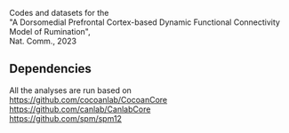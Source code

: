 Codes and datasets for the <br>"A Dorsomedial Prefrontal Cortex-based Dynamic Functional Connectivity Model of Rumination", <br> Nat. Comm., 2023

## Dependencies
All the analyses are run based on
https://github.com/cocoanlab/CocoanCore <br>
https://github.com/canlab/CanlabCore <br> 
https://github.com/spm/spm12
